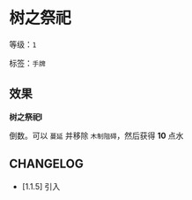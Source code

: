 # 树之祭祀

等级：`1`

标签：`手牌`

## 效果

**树之祭祀I**

倒数。可以 `蔓延` 并移除 `木制阻碍`，然后获得 **10** 点水

## CHANGELOG

- [1.1.5] 引入
